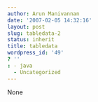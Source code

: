 ```yaml
---
author: Arun Manivannan
date: '2007-02-05 14:32:16'
layout: post
slug: tabledata-2
status: inherit
title: tabledata
wordpress_id: '49'
? ''
: - java
  - Uncategorized
---
```


None

